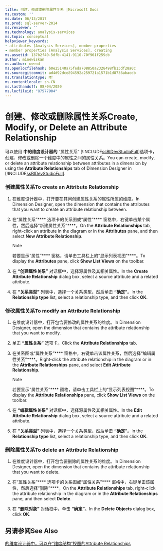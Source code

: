 ```yaml
---
title: 创建、修改或删除属性关系 |Microsoft Docs
ms.custom: ''
ms.date: 06/13/2017
ms.prod: sql-server-2014
ms.reviewer: ''
ms.technology: analysis-services
ms.topic: conceptual
helpviewer_keywords:
- attributes [Analysis Services], member properties
- member properties [Analysis Services], creating
ms.assetid: 137b2f40-5dfb-4141-9110-70f961f259cb
author: minewiskan
ms.author: owend
ms.openlocfilehash: b0e25140a75feda708850a2328498fb13df28a0c
ms.sourcegitcommit: ad4d92dce894592a259721a1571b1d8736abacdb
ms.translationtype: MT
ms.contentlocale: zh-CN
ms.lasthandoff: 08/04/2020
ms.locfileid: "87577904"
---
```

# <a name="create-modify-or-delete-an-attribute-relationship"></a><span data-ttu-id="1603a-102">创建、修改或删除属性关系</span><span class="sxs-lookup"><span data-stu-id="1603a-102">Create, Modify, or Delete an Attribute Relationship</span></span>
  <span data-ttu-id="1603a-103">可以使用 **中的维度设计器的** “属性关系” [!INCLUDE[ssBIDevStudioFull](../../includes/ssbidevstudiofull-md.md)]选项卡，创建、修改或删除一个维度中的属性之间的属性关系。</span><span class="sxs-lookup"><span data-stu-id="1603a-103">You can create, modify, or delete an attribute relationship between attributes in a dimension by using the **Attribute Relationships** tab of Dimension Designer in [!INCLUDE[ssBIDevStudioFull](../../includes/ssbidevstudiofull-md.md)].</span></span>  
  
### <a name="to-create-an-attribute-relationship"></a><span data-ttu-id="1603a-104">创建属性关系</span><span class="sxs-lookup"><span data-stu-id="1603a-104">To create an Attribute Relationship</span></span>  
  
1.  <span data-ttu-id="1603a-105">在维度设计器中，打开要在其间创建属性关系的属性所属的维度。</span><span class="sxs-lookup"><span data-stu-id="1603a-105">In Dimension Designer, open the dimension that contains the attributes that you want to create an attribute relationship between.</span></span>  
  
2.  <span data-ttu-id="1603a-106">在“属性关系”\*\*\*\* 选项卡的关系图或“属性”\*\*\*\* 窗格中，右键单击某个属性，然后选择“新建属性关系”\*\*\*\*。</span><span class="sxs-lookup"><span data-stu-id="1603a-106">On the **Attribute Relationships** tab, right-click an attribute in the diagram or in the **Attributes** pane, and then select **New Attribute Relationship**.</span></span>  
  
    > [!NOTE]  
    >  <span data-ttu-id="1603a-107">若要显示“属性”\*\*\*\* 窗格，请单击工具栏上的“显示列表视图”\*\*\*\*。</span><span class="sxs-lookup"><span data-stu-id="1603a-107">To display the **Attributes** pane, click **Show List Views** on the toolbar.</span></span>  
  
3.  <span data-ttu-id="1603a-108">在 **“创建属性关系”** 对话框中，选择源属性及其相关属性。</span><span class="sxs-lookup"><span data-stu-id="1603a-108">In the **Create Attribute Relationship** dialog box, select a source attribute and a related attribute.</span></span>  
  
4.  <span data-ttu-id="1603a-109">在 **“关系类型”** 列表中，选择一个关系类型，然后单击 **“确定”**。</span><span class="sxs-lookup"><span data-stu-id="1603a-109">In the **Relationship type** list, select a relationship type, and then click **OK**.</span></span>  
  
### <a name="to-modify-an-attribute-relationship"></a><span data-ttu-id="1603a-110">修改属性关系</span><span class="sxs-lookup"><span data-stu-id="1603a-110">To modify an Attribute Relationship</span></span>  
  
1.  <span data-ttu-id="1603a-111">在维度设计器中，打开包含要修改的属性关系的维度。</span><span class="sxs-lookup"><span data-stu-id="1603a-111">In Dimension Designer, open the dimension that contains the attribute relationship that you want to modify.</span></span>  
  
2.  <span data-ttu-id="1603a-112">单击 **“属性关系”** 选项卡。</span><span class="sxs-lookup"><span data-stu-id="1603a-112">Click the **Attribute Relationships** tab.</span></span>  
  
3.  <span data-ttu-id="1603a-113">在关系图或“属性关系”\*\*\*\* 窗格中，右键单击该属性关系，然后选择“编辑属性关系”\*\*\*\*。</span><span class="sxs-lookup"><span data-stu-id="1603a-113">Right-click the attribute relationship in the diagram or in the **Attribute Relationships** pane, and select **Edit Attribute Relationship**.</span></span>  
  
    > [!NOTE]  
    >  <span data-ttu-id="1603a-114">若要显示“属性关系”\*\*\*\* 窗格，请单击工具栏上的“显示列表视图”\*\*\*\*。</span><span class="sxs-lookup"><span data-stu-id="1603a-114">To display the **Attribute Relationships** pane, click **Show List Views** on the toolbar.</span></span>  
  
4.  <span data-ttu-id="1603a-115">在 **“编辑属性关系”** 对话框中，选择源属性及其相关属性。</span><span class="sxs-lookup"><span data-stu-id="1603a-115">In the **Edit Attribute Relationship** dialog box, select a source attribute and a related attribute.</span></span>  
  
5.  <span data-ttu-id="1603a-116">在 **“关系类型”** 列表中，选择一个关系类型，然后单击 **“确定”**。</span><span class="sxs-lookup"><span data-stu-id="1603a-116">In the **Relationship type** list, select a relationship type, and then click **OK**.</span></span>  
  
### <a name="to-delete-an-attribute-relationship"></a><span data-ttu-id="1603a-117">删除属性关系</span><span class="sxs-lookup"><span data-stu-id="1603a-117">To delete an Attribute Relationship</span></span>  
  
1.  <span data-ttu-id="1603a-118">在维度设计器中，打开包含要删除的属性关系的维度。</span><span class="sxs-lookup"><span data-stu-id="1603a-118">In Dimension Designer, open the dimension that contains the attribute relationship that you want to delete.</span></span>  
  
2.  <span data-ttu-id="1603a-119">在“属性关系”\*\*\*\* 选项卡的关系图或“属性关系”\*\*\*\* 窗格中，右键单击该属性，然后选择“删除”\*\*\*\*。</span><span class="sxs-lookup"><span data-stu-id="1603a-119">On the **Attribute Relationships** tab, right-click the attribute relationship in the diagram or in the **Attribute Relationships** pane, and then select **Delete**.</span></span>  
  
3.  <span data-ttu-id="1603a-120">在 **“删除对象”** 对话框中，单击 **“确定”**。</span><span class="sxs-lookup"><span data-stu-id="1603a-120">In the **Delete Objects** dialog box, click **OK**.</span></span>  
  
## <a name="see-also"></a><span data-ttu-id="1603a-121">另请参阅</span><span class="sxs-lookup"><span data-stu-id="1603a-121">See Also</span></span>  
 [<span data-ttu-id="1603a-122">的维度设计器中，可以在“维度结构”视图的</span><span class="sxs-lookup"><span data-stu-id="1603a-122">Attribute Relationships</span></span>](../multidimensional-models-olap-logical-dimension-objects/attribute-relationships.md)  
  
  
